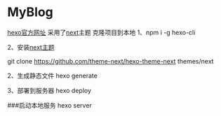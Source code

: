 # MyBlog
[hexo官方网址](https://hexo.io/zh-cn/)
采用了[next](http://theme-next.iissnan.com/)主题
克隆项目到本地
1、npm i -g hexo-cli

2、安装[next主题](https://github.com/theme-next/hexo-theme-next)

git clone https://github.com/theme-next/hexo-theme-next themes/next

2、生成静态文件
   hexo generate
   
3、部署到服务器
   hexo deploy
   
###启动本地服务
    hexo server
